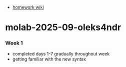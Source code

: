 - [homework wiki](https://github.com/molab-itp/content-2025-09/wiki/01%E2%80%90oleks4ndr)
# molab-2025-09-oleks4ndr
### Week 1 
- completed days 1-7 gradually throughout week
- getting familiar with the new syntax
